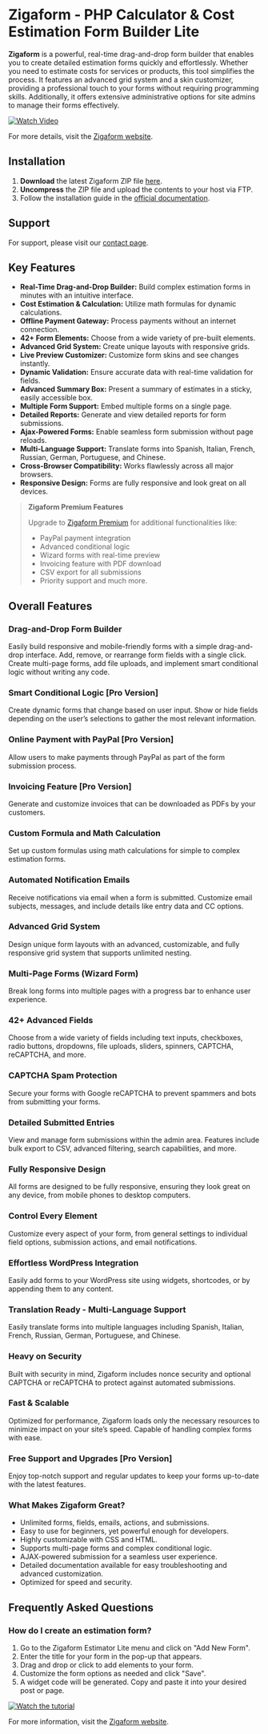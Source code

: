 # Zigaform - PHP Calculator & Cost Estimation Form Builder Lite

**Zigaform** is a powerful, real-time drag-and-drop form builder that enables you to create detailed estimation forms quickly and effortlessly. Whether you need to estimate costs for services or products, this tool simplifies the process. It features an advanced grid system and a skin customizer, providing a professional touch to your forms without requiring programming skills. Additionally, it offers extensive administrative options for site admins to manage their forms effectively.

[![Watch Video](https://img.youtube.com/vi/Zd4Hw6PsrV0/0.jpg)](https://www.youtube.com/watch?v=Zd4Hw6PsrV0)

For more details, visit the [Zigaform website](https://softdiscover.github.io/ZigaForm-PHP-Cost-Estimator-Lite/).

## Installation

1. **Download** the latest Zigaform ZIP file [here](https://github.com/Softdiscover/ZigaForm-PHP-Cost-Estimator-Lite/zipball/master).
2. **Uncompress** the ZIP file and upload the contents to your host via FTP.
3. Follow the installation guide in the [official documentation](https://php-cost-estimator.zigaform.com/docs/via-wizard-installer/).

## Support

For support, please visit our [contact page](https://php-cost-estimator.zigaform.com/#contact).

## Key Features

- **Real-Time Drag-and-Drop Builder:** Build complex estimation forms in minutes with an intuitive interface.
- **Cost Estimation & Calculation:** Utilize math formulas for dynamic calculations.
- **Offline Payment Gateway:** Process payments without an internet connection.
- **42+ Form Elements:** Choose from a wide variety of pre-built elements.
- **Advanced Grid System:** Create unique layouts with responsive grids.
- **Live Preview Customizer:** Customize form skins and see changes instantly.
- **Dynamic Validation:** Ensure accurate data with real-time validation for fields.
- **Advanced Summary Box:** Present a summary of estimates in a sticky, easily accessible box.
- **Multiple Form Support:** Embed multiple forms on a single page.
- **Detailed Reports:** Generate and view detailed reports for form submissions.
- **Ajax-Powered Forms:** Enable seamless form submission without page reloads.
- **Multi-Language Support:** Translate forms into Spanish, Italian, French, Russian, German, Portuguese, and Chinese.
- **Cross-Browser Compatibility:** Works flawlessly across all major browsers.
- **Responsive Design:** Forms are fully responsive and look great on all devices.

> **Zigaform Premium Features**
>
> Upgrade to [Zigaform Premium](https://codecanyon.net/item/zigaform-php-calculator-cost-estimation-form-builder/15883447?ref=softdiscover) for additional functionalities like:
> - PayPal payment integration
> - Advanced conditional logic
> - Wizard forms with real-time preview
> - Invoicing feature with PDF download
> - CSV export for all submissions
> - Priority support and much more.

## Overall Features

### Drag-and-Drop Form Builder
Easily build responsive and mobile-friendly forms with a simple drag-and-drop interface. Add, remove, or rearrange form fields with a single click. Create multi-page forms, add file uploads, and implement smart conditional logic without writing any code.

### Smart Conditional Logic [Pro Version]
Create dynamic forms that change based on user input. Show or hide fields depending on the user’s selections to gather the most relevant information.

### Online Payment with PayPal [Pro Version]
Allow users to make payments through PayPal as part of the form submission process.

### Invoicing Feature [Pro Version]
Generate and customize invoices that can be downloaded as PDFs by your customers.

### Custom Formula and Math Calculation
Set up custom formulas using math calculations for simple to complex estimation forms.

### Automated Notification Emails
Receive notifications via email when a form is submitted. Customize email subjects, messages, and include details like entry data and CC options.

### Advanced Grid System
Design unique form layouts with an advanced, customizable, and fully responsive grid system that supports unlimited nesting.

### Multi-Page Forms (Wizard Form)
Break long forms into multiple pages with a progress bar to enhance user experience.

### 42+ Advanced Fields
Choose from a wide variety of fields including text inputs, checkboxes, radio buttons, dropdowns, file uploads, sliders, spinners, CAPTCHA, reCAPTCHA, and more.

### CAPTCHA Spam Protection
Secure your forms with Google reCAPTCHA to prevent spammers and bots from submitting your forms.

### Detailed Submitted Entries
View and manage form submissions within the admin area. Features include bulk export to CSV, advanced filtering, search capabilities, and more.

### Fully Responsive Design
All forms are designed to be fully responsive, ensuring they look great on any device, from mobile phones to desktop computers.

### Control Every Element
Customize every aspect of your form, from general settings to individual field options, submission actions, and email notifications.

### Effortless WordPress Integration
Easily add forms to your WordPress site using widgets, shortcodes, or by appending them to any content.

### Translation Ready - Multi-Language Support
Easily translate forms into multiple languages including Spanish, Italian, French, Russian, German, Portuguese, and Chinese.

### Heavy on Security
Built with security in mind, Zigaform includes nonce security and optional CAPTCHA or reCAPTCHA to protect against automated submissions.

### Fast & Scalable
Optimized for performance, Zigaform loads only the necessary resources to minimize impact on your site’s speed. Capable of handling complex forms with ease.

### Free Support and Upgrades [Pro Version]
Enjoy top-notch support and regular updates to keep your forms up-to-date with the latest features.

### What Makes Zigaform Great?
- Unlimited forms, fields, emails, actions, and submissions.
- Easy to use for beginners, yet powerful enough for developers.
- Highly customizable with CSS and HTML.
- Supports multi-page forms and complex conditional logic.
- AJAX-powered submission for a seamless user experience.
- Detailed documentation available for easy troubleshooting and advanced customization.
- Optimized for speed and security.

## Frequently Asked Questions

### How do I create an estimation form?

1. Go to the Zigaform Estimator Lite menu and click on "Add New Form".
2. Enter the title for your form in the pop-up that appears.
3. Drag and drop or click to add elements to your form.
4. Customize the form options as needed and click "Save".
5. A widget code will be generated. Copy and paste it into your desired post or page.

[![Watch the tutorial](https://img.youtube.com/vi/uPypNQILtdE/0.jpg)](https://www.youtube.com/watch?v=uPypNQILtdE)

For more information, visit the [Zigaform website](https://php-cost-estimator.zigaform.com/).
